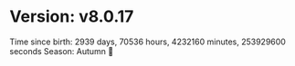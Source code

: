 # Version: v8.0.17
Time since birth: 2939 days, 70536 hours, 4232160 minutes, 253929600 seconds
Season: Autumn 🍁
